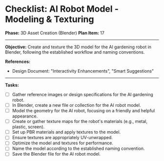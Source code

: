 # Checklist: AI Robot Model - Modeling & Texturing

**Phase:** 3D Asset Creation (Blender)
**Plan Item:** 17

---

**Objective:** Create and texture the 3D model for the AI gardening robot in Blender, following the established workflow and naming conventions.

**References:**
- Design Document: "Interactivity Enhancements", "Smart Suggestions"

---

**Tasks:**

- [ ] Gather reference images or design specifications for the AI gardening robot.
- [ ] In Blender, create a new file or collection for the AI robot model.
- [ ] Model the geometry for the AI robot, focusing on a friendly and helpful appearance.
- [ ] Create or gather texture maps for the robot's materials (e.g., metal, plastic, screen).
- [ ] Set up PBR materials and apply textures to the model.
- [ ] Ensure textures are appropriately UV-unwrapped.
- [ ] Optimize the model and textures for performance.
- [ ] Name the model according to the established naming convention.
- [ ] Save the Blender file for the AI robot model.